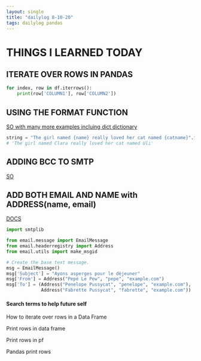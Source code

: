 ```yaml
---
layout: single
title: "dailylog 8-10-20"
tags: dailylog pandas
---
```


# THINGS I LEARNED TODAY

## ITERATE OVER ROWS IN PANDAS

```python
for index, row in df.iterrows():
    print(row['COLUMN1'], row['COLUMN2'])

```

## USING THE FORMAT FUNCTION

[SO with many more examples incluing dict dictionary](https://stackoverflow.com/questions/10112614/how-do-i-create-a-multiline-python-string-with-inline-variables)

```python
string = "The girl named {name} really loved her cat named {catname}".format(name="Clara", catname="Uli")
# 'The girl named Clara really loved her cat named Uli'

```

## ADDING BCC TO SMTP

[SO](https://stackoverflow.com/questions/1546367/python-how-to-send-mail-with-to-cc-and-bcc)

## ADD BOTH EMAIL AND NAME with ADDRESS(name, email)

[DOCS](https://docs.python.org/3/library/email.examples.html)

```python
import smtplib

from email.message import EmailMessage
from email.headerregistry import Address
from email.utils import make_msgid

# Create the base text message.
msg = EmailMessage()
msg['Subject'] = "Ayons asperges pour le déjeuner"
msg['From'] = Address("Pepé Le Pew", "pepe", "example.com")
msg['To'] = (Address("Penelope Pussycat", "penelope", "example.com"),
             Address("Fabrette Pussycat", "fabrette", "example.com"))
```

#### Search terms to help future self

How to iterate over rows in a Data Frame

Print rows in data frame

Print rows in pf

Pandas print rows
